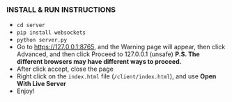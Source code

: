 ### INSTALL & RUN INSTRUCTIONS
- ```cd server```
- ```pip install websockets```
- ```python server.py```
- Go to https://127.0.0.1:8765, and the Warning page will appear, then click Advanced, and then click Proceed to 127.0.0.1 (unsafe) **P.S. The different browsers may have different ways to proceed.**
- After click accept, close the page
- Right click on the ```index.html``` file (```/client/index.html```), and use **Open With Live Server**
- Enjoy!